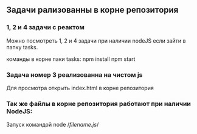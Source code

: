 ## Задачи рализованны в корне репозитория

### 1, 2 и 4 задачи с реактом

  Можно посмотреть 1, 2 и 4 задачи при наличии nodeJS если зайти в папку tasks.

  команды в корне паки tasks:
  npm install
  npm start

### Задача номер 3 реализованна на чистом js

  Для просмотра открыть index.html в корне репозитория

### Так же файлы в корне репозитория работают при наличии NodeJS:

  Запуск командой node /*filename.js*/



